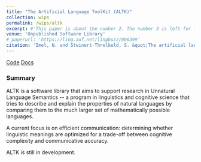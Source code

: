 ```yaml
---
title: "The Artificial Language ToolKit (ALTK)"
collection: wips
permalink: /wips/altk
excerpt: #'This paper is about the number 2. The number 3 is left for future work.' date: 
venue: 'Unpublished Software Library'
# paperurl: 'https://ling.auf.net/lingbuzz/006399'
citation: 'Imel, N. and Steinert-Threlkeld, S. &quot;The artificial language toolkit.&quot; https://clmbr.shane.st/altk/altk.html.'
---
```


[Code](https://github.com/CLMBRs/altk)
[Docs](https://clmbr.shane.st/altk/altk.html)

### Summary

ALTK is a software library that aims to support research in Unnatural Language Semantics -- a program in linguistics and cognitive science that tries to describe and explain the properties of natural languages by comparing them to the much larger set of mathematically possible languages.

A current focus is on efficient communication: determining whether linguistic meanings are optimized for a trade-off between cognitive complexity and communicative accuracy.

ALTK is still in development.
